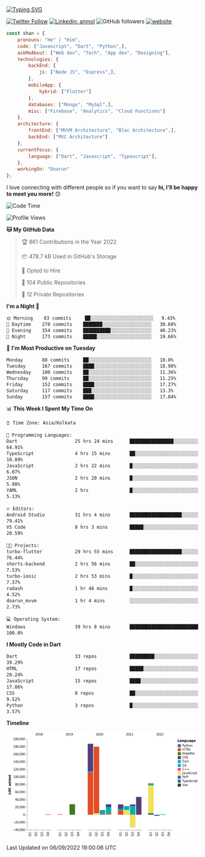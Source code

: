 [![Typing SVG](https://readme-typing-svg.herokuapp.com?lines=Hey%2C+I'm+Shan;I+am+a+Full+Stack+Developer)](https://git.io/typing-svg)

<!-- <img align='right' src="https://media.giphy.com/media/M9gbBd9nbDrOTu1Mqx/giphy.gif" width="230"> -->

[![Twitter Follow](https://img.shields.io/twitter/follow/shan__shaji?style=flat)](https://twitter.com/intent/follow?screen_name=shan__shaji)
[![Linkedin: anmol](https://img.shields.io/badge/shan-shaji?style=flat-square&logo=Linkedin&logoColor=white&link=https://www.linkedin.com/in/shan-shaji/)](https://www.linkedin.com/in/shan-shaji/)
![GitHub followers](https://img.shields.io/github/followers/shan-shaji?label=Follow&style=social)
[![website](https://img.shields.io/badge/Website-46a2f1.svg?&style=flat-square&logo=Google-Chrome&logoColor=white&link=http://shan-shaji.github.io/)](http://shan-shaji.github.io/)




```javascript
const shan = {
    pronouns: "He" | "Him",
    code: ["Javascript", "Dart", "Python",],
    askMeAbout: ["Web dev", "Tech", "App dev", "Designing"],
    technologies: {
        backEnd: {
            js: ["Node JS", "Express",],
        },
        mobileApp: {
            hybrid: ["Flutter"]
        },
        databases: ["Mongo", "MySql",],
        misc: ["Firebase", "Analytics", "Cloud Functions"]
    },
    architecture: {
        frontEnd: ["MVVM Architecture", "Bloc Architecture",],
        backEnd: ["MVC Architecture"]
    },
    currentFocus: {
        language: ["Dart", "Javascript", "Typescript"],
    },
    workingOn: "Doarun"
};
```

I love connecting with different people</b> so if you want to say <b>hi, I'll be happy to meet you more!</b> 😊</em>


<!--START_SECTION:waka-->
![Code Time](http://img.shields.io/badge/Code%20Time-873%20hrs%2019%20mins-blue)

![Profile Views](http://img.shields.io/badge/Profile%20Views-17-blue)

**🐱 My GitHub Data** 

> 🏆 861 Contributions in the Year 2022
 > 
> 📦 478.7 kB Used in GitHub's Storage 
 > 
> 💼 Opted to Hire
 > 
> 📜 104 Public Repositories 
 > 
> 🔑 12 Private Repositories  
 > 
**I'm a Night 🦉** 

```text
🌞 Morning    83 commits     ██░░░░░░░░░░░░░░░░░░░░░░░   9.43% 
🌆 Daytime    270 commits    ███████░░░░░░░░░░░░░░░░░░   30.68% 
🌃 Evening    354 commits    ██████████░░░░░░░░░░░░░░░   40.23% 
🌙 Night      173 commits    █████░░░░░░░░░░░░░░░░░░░░   19.66%

```
📅 **I'm Most Productive on Tuesday** 

```text
Monday       88 commits     ██░░░░░░░░░░░░░░░░░░░░░░░   10.0% 
Tuesday      167 commits    ████░░░░░░░░░░░░░░░░░░░░░   18.98% 
Wednesday    100 commits    ██░░░░░░░░░░░░░░░░░░░░░░░   11.36% 
Thursday     99 commits     ██░░░░░░░░░░░░░░░░░░░░░░░   11.25% 
Friday       152 commits    ████░░░░░░░░░░░░░░░░░░░░░   17.27% 
Saturday     117 commits    ███░░░░░░░░░░░░░░░░░░░░░░   13.3% 
Sunday       157 commits    ████░░░░░░░░░░░░░░░░░░░░░   17.84%

```


📊 **This Week I Spent My Time On** 

```text
⌚︎ Time Zone: Asia/Kolkata

💬 Programming Languages: 
Dart                     25 hrs 24 mins      ████████████████░░░░░░░░░   64.91% 
TypeScript               4 hrs 15 mins       ██░░░░░░░░░░░░░░░░░░░░░░░   10.89% 
JavaScript               2 hrs 22 mins       █░░░░░░░░░░░░░░░░░░░░░░░░   6.07% 
JSON                     2 hrs 20 mins       █░░░░░░░░░░░░░░░░░░░░░░░░   5.98% 
YAML                     2 hrs               █░░░░░░░░░░░░░░░░░░░░░░░░   5.13%

🔥 Editors: 
Android Studio           31 hrs 4 mins       ███████████████████░░░░░░   79.41% 
VS Code                  8 hrs 3 mins        █████░░░░░░░░░░░░░░░░░░░░   20.59%

🐱‍💻 Projects: 
turbo-flutter            29 hrs 55 mins      ███████████████████░░░░░░   76.44% 
shorts-backend           2 hrs 56 mins       ██░░░░░░░░░░░░░░░░░░░░░░░   7.53% 
turbo-ionic              2 hrs 53 mins       █░░░░░░░░░░░░░░░░░░░░░░░░   7.37% 
radash                   1 hr 46 mins        █░░░░░░░░░░░░░░░░░░░░░░░░   4.52% 
doarun_mvvm              1 hr 4 mins         ░░░░░░░░░░░░░░░░░░░░░░░░░   2.73%

💻 Operating System: 
Windows                  39 hrs 8 mins       █████████████████████████   100.0%

```

**I Mostly Code in Dart** 

```text
Dart                     33 repos            █████████░░░░░░░░░░░░░░░░   39.29% 
HTML                     17 repos            █████░░░░░░░░░░░░░░░░░░░░   20.24% 
JavaScript               15 repos            ████░░░░░░░░░░░░░░░░░░░░░   17.86% 
CSS                      8 repos             ██░░░░░░░░░░░░░░░░░░░░░░░   9.52% 
Python                   3 repos             █░░░░░░░░░░░░░░░░░░░░░░░░   3.57%

```


**Timeline**

![Chart not found](https://raw.githubusercontent.com/shan-shaji/shan-shaji/master/charts/bar_graph.png) 


 Last Updated on 06/09/2022 19:00:06 UTC
<!--END_SECTION:waka-->

